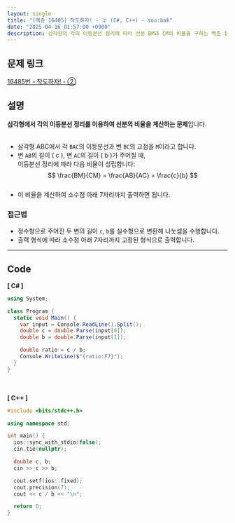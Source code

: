 ```yaml
---
layout: single
title: "[백준 16485] 작도하자! - ② (C#, C++) - soo:bak"
date: "2025-04-16 01:57:00 +0900"
description: 삼각형의 각의 이등분선 정리에 따라 선분 BM과 CM의 비율을 구하는 백준 16485번 작도하자! - ② 문제의 C# 및 C++ 풀이 및 해설
---
```


## 문제 링크
[16485번 - 작도하자! - ②](https://www.acmicpc.net/problem/16485)

## 설명
**삼각형에서 각의 이등분선 정리를 이용하여 선분의 비율을 계산하는 문제**입니다.<br>
<br>

- 삼각형 ABC에서 각 `BAC`의 이등분선과 변 `BC`의 교점을 `M`이라고 합니다.<br>
- 변 `AB`의 길이 \( c \), 변 `AC`의 길이 \( b \)가 주어질 때,<br>
  이등분선 정리에 따라 다음 비율이 성립합니다:<br>
  $$ \frac{BM}{CM} = \frac{AB}{AC} = \frac{c}{b} $$<br>
- 이 비율을 계산하여 소수점 아래 7자리까지 출력하면 됩니다.<br>

### 접근법
- 정수형으로 주어진 두 변의 길이 `c`, `b`를 실수형으로 변환해 나눗셈을 수행합니다.<br>
- 출력 형식에 따라 소수점 아래 7자리까지 고정된 형식으로 출력합니다.<br>

---

## Code
<b>[ C# ] </b>
<br>

```csharp
using System;

class Program {
  static void Main() {
    var input = Console.ReadLine().Split();
    double c = double.Parse(input[0]);
    double b = double.Parse(input[1]);

    double ratio = c / b;
    Console.WriteLine($"{ratio:F7}");
  }
}
```

<br><br>
<b>[ C++ ] </b>
<br>

```cpp
#include <bits/stdc++.h>

using namespace std;

int main() {
  ios::sync_with_stdio(false);
  cin.tie(nullptr);

  double c, b;
  cin >> c >> b;

  cout.setf(ios::fixed);
  cout.precision(7);
  cout << c / b << "\n";

  return 0;
}
```
